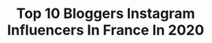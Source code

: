 ---
title: Top 10 Bloggers Instagram Influencers In France In 2020
description: >-
  Find top bloggers Instagram influencers in France in 2020. Most popular hashtags: #stayhome #giveaway #paris #mood.
platform: Instagram
profiles:
  - username: "manonlaime"
    fullname: >-
      ManonLaime
    location: "France"
    followers: 107490
    engagement: 1086
    commentsToLikes: 0.084083
    avatar: "https://scontent-lhr8-1.cdninstagram.com/v/t51.2885-19/s320x320/90853495_1161391137548083_3492666795221843968_n.jpg?_nc_ht=scontent-lhr8-1.cdninstagram.com&_nc_ohc=W7DEs8BOkDoAX-OcKfG&oh=ddfea9367f73e6cbb96c5d993926991f&oe=5EBBA744"
    verified: false
    hashtags: "#strongertogether, #prioritiesfirst, #pregnancy, #homedecor"
  - username: "ellesenparlent"
    fullname: >-
      Coralie L.
    location: "France"
    followers: 203094
    engagement: 981
    commentsToLikes: 0.061945
    avatar: "https://scontent-ams4-1.cdninstagram.com/v/t51.2885-19/s320x320/89647975_199010361330756_513616481590706176_n.jpg?_nc_ht=scontent-ams4-1.cdninstagram.com&_nc_ohc=9EgdYw9s0OUAX-RqC7z&oh=e03bd64685a0d8c8b8a8dfdbb35f63db&oe=5EBBC32F"
    verified: false
    hashtags: ""
  - username: "ornellagabriella"
    fullname: >-
      🌺Ornella🌺
    location: "France"
    followers: 16914
    engagement: 719
    commentsToLikes: 0.076859
    avatar: "https://scontent-ams4-1.cdninstagram.com/v/t51.2885-19/s320x320/91876214_526900401544502_668104694291234816_n.jpg?_nc_ht=scontent-ams4-1.cdninstagram.com&_nc_ohc=vLOKI_1Y8z0AX-CB_D-&oh=61d6fb152892d15f8c8caaf21051e8b8&oe=5EB78B25"
    verified: false
    hashtags: "#concours, #preset, #woman, #moodoftheday"
  - username: "inesduhard"
    fullname: >-
      Ines Duhard 🌺🤙🏼🐚🌻🌎
    location: "France"
    followers: 51923
    engagement: 468
    commentsToLikes: 0.058353
    avatar: "https://scontent-lhr8-1.cdninstagram.com/v/t51.2885-19/s320x320/82952935_258680535104366_2799784408830181376_n.jpg?_nc_ht=scontent-lhr8-1.cdninstagram.com&_nc_ohc=iR54E4zjbHMAX8zgM0s&oh=a18f821137f189fa998898f333fb83cb&oe=5EB90419"
    verified: false
    hashtags: "#lovebeautyandplanet, #primark, #saltyhair, #pinkmood"
  - username: "lookbookaly"
    fullname: >-
      Lookbookaly
    location: "France"
    followers: 224439
    engagement: 417
    commentsToLikes: 0.038035
    avatar: "https://scontent-lhr8-1.cdninstagram.com/v/t51.2885-19/s320x320/88983900_835267096940934_7122819711246532608_n.jpg?_nc_ht=scontent-lhr8-1.cdninstagram.com&_nc_ohc=AB4lvarg6IEAX_lK2l8&oh=3eb4436d9900b3736166ecc9b1ed71eb&oe=5EB9CB54"
    verified: false
    hashtags: "#spring, #londonlife, #glasses, #couplegoals"
  - username: "camillecorlouer"
    fullname: >-
      Camille Corlouer
    location: "France"
    followers: 47564
    engagement: 397
    commentsToLikes: 0.110056
    avatar: "https://scontent-lhr8-1.cdninstagram.com/v/t51.2885-19/s320x320/91132207_1415541008651182_2826533967660843008_n.jpg?_nc_ht=scontent-lhr8-1.cdninstagram.com&_nc_ohc=3OKdqn1EmxoAX-ca2W_&oh=b828e155af91b7ae53a204b3d4a659fa&oe=5EBADCB0"
    verified: false
    hashtags: "#video, #igtv, #blogger, #accessories"
  - username: "swannandtheberries"
    fullname: >-
      Swann & the Berries
    location: "France"
    followers: 43809
    engagement: 710
    commentsToLikes: 0.026007
    avatar: "https://scontent-bos3-1.cdninstagram.com/v/t51.2885-19/s320x320/90089846_188963065890779_5598531291000602624_n.jpg?_nc_ht=scontent-bos3-1.cdninstagram.com&_nc_ohc=7mWAppxkEUcAX-V3-U6&oh=1282f05c93ccd369b9e9a96784ad820b&oe=5EBB839D"
    verified: false
    hashtags: "#alternativestyle, #instahair, #wearetravelgirls, #concours"
  - username: "chloegibbions"
    fullname: >-
      Chlöe
    location: "France"
    followers: 6748
    engagement: 805
    commentsToLikes: 0.150542
    avatar: "https://scontent-ams4-1.cdninstagram.com/v/t51.2885-19/s320x320/90769655_2558666864392469_7880955033255149568_n.jpg?_nc_ht=scontent-ams4-1.cdninstagram.com&_nc_ohc=nKo1b_RiVaoAX-SmQVd&oh=067c5cacbbe138b43ee1133359d41ac5&oe=5EB917D5"
    verified: false
    hashtags: "#ad, #babesofmissguided, #hairstyles, #queensoncampus"
  - username: "mint.stories"
    fullname: >-
      Zvezdelina Tsolova
    location: "France"
    followers: 19147
    engagement: 725
    commentsToLikes: 0.052200
    avatar: "https://scontent-atl3-1.cdninstagram.com/v/t51.2885-19/s320x320/83457877_1098888010452394_1229887327141101568_n.jpg?_nc_ht=scontent-atl3-1.cdninstagram.com&_nc_ohc=JM4nZs-1ug8AX-bDnD4&oh=434a143ebe9e4d16018ee679e9daa764&oe=5EB8EC56"
    verified: false
    hashtags: "#deliveryfood, #hmwomensday, #friends, #womenswear"
  - username: "theblondieworld"
    fullname: >-
      The Blondie World
    location: "France"
    followers: 16917
    engagement: 434
    commentsToLikes: 0.120100
    avatar: "https://scontent-lhr8-1.cdninstagram.com/v/t51.2885-19/s320x320/38081033_2180091755565203_6817208740614242304_n.jpg?_nc_ht=scontent-lhr8-1.cdninstagram.com&_nc_ohc=in7ppAO_Vm4AX_2aLVh&oh=fe5b1ab23d640c329b1507221d151b96&oe=5EBC785F"
    verified: false
    hashtags: "#parisian, #pokebowl, #cocopat, #quarantaine"
---